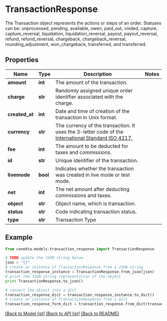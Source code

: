 # TransactionResponse

The Transaction object represents the actions or steps of an order. Statuses can be: unprocessed, pending, available, owen, paid_out, voided, capture, capture_reversal, liquidation, liquidation_reversal, payout, payout_reversal, refund, refund_reversal, chargeback, chargeback_reversal, rounding_adjustment, won_chargeback, transferred, and transferred.

## Properties
Name | Type | Description | Notes
------------ | ------------- | ------------- | -------------
**amount** | **int** | The amount of the transaction. | 
**charge** | **str** | Randomly assigned unique order identifier associated with the charge. | 
**created_at** | **int** | Date and time of creation of the transaction in Unix format. | 
**currency** | **str** | The currency of the transaction. It uses the 3-letter code of the [International Standard ISO 4217.](https://es.wikipedia.org/wiki/ISO_4217) | 
**fee** | **int** | The amount to be deducted for taxes and commissions. | 
**id** | **str** | Unique identifier of the transaction. | 
**livemode** | **bool** | Indicates whether the transaction was created in live mode or test mode. | 
**net** | **int** | The net amount after deducting commissions and taxes. | 
**object** | **str** | Object name, which is transaction. | 
**status** | **str** | Code indicating transaction status. | 
**type** | **str** | Transaction Type | 

## Example

```python
from conekta.models.transaction_response import TransactionResponse

# TODO update the JSON string below
json = "{}"
# create an instance of TransactionResponse from a JSON string
transaction_response_instance = TransactionResponse.from_json(json)
# print the JSON string representation of the object
print TransactionResponse.to_json()

# convert the object into a dict
transaction_response_dict = transaction_response_instance.to_dict()
# create an instance of TransactionResponse from a dict
transaction_response_form_dict = transaction_response.from_dict(transaction_response_dict)
```
[[Back to Model list]](../README.md#documentation-for-models) [[Back to API list]](../README.md#documentation-for-api-endpoints) [[Back to README]](../README.md)


